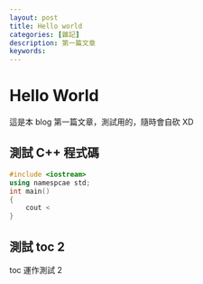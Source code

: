 ```yaml
---
layout: post
title: Hello world
categories: [雜記]
description: 第一篇文章
keywords: 
---
```


# Hello World

這是本 blog 第一篇文章，測試用的，隨時會自砍 XD

## 測試 C++ 程式碼

```c++
#include <iostream>
using namespcae std;
int main()
{
    cout <
}
```

## 測試 toc 2

toc 運作測試 2
<!--stackedit_data:
eyJoaXN0b3J5IjpbMjc2NzU1NTg5XX0=
-->
